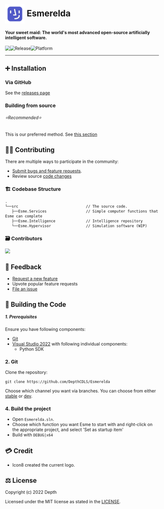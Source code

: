 # <img width="64" align="center" src="assets/logo.png" /> Esmerelda

#### Your sweet maid: The world's most advanced open-source artificially intelligent software.

<p align="center">
  <a title="Azure Pipeline" target="_blank" href="https://dev.azure.com/CodenameDepth/Esmerelda">
    <img align="left" src="https://dev.azure.com/CodenameDepth/Esmerelda/_apis/build/status/Build%20Pipeline%20(x64)?branchName=main">
  </a>
  <a title="GitHub Releases" target="_blank" href="https://github.com/DepthCDLS/Esmerelda/tree/stable">
    <img align="left" src="https://img.shields.io/github/v/release/DepthCDLS/Esmerelda?include_prereleases" alt="Release" />
  </a>
  <a title="Platform" target="_blank">
    <img align="left" src="https://img.shields.io/badge/Platform-Windows-red" alt="Platform" />
  </a>
</p>

<br/>

---

## ➕ Installation

### Via GitHub

See the [releases page](https://github.com/DepthCDLS/Esmerelda/releases)

### Building from source
###### ⭐Recommended⭐

This is our preferred method.
See [this section](#-building-the-code)

## 🧑‍💻 Contributing

There are multiple ways to participate in the community:

- [Submit bugs and feature requests](https://github.com/DepthCDLS/Esmerelda/issues/new/choose).
- Review source [code changes](https://github.com/DepthCDLS/Esmerelda/commits)

### 🏗️ Codebase Structure

```
.
└──src                               // The source code.
   ├──Esme.Services                  // Simple computer functions that Esme can complete
   ├──Esme.Intelligence              // Intelligence repository
   └──Esme.Hypervisor                // Simulation software (WIP)
```

### 🗃️ Contributors

<a href="https://github.com/DepthCDLS/Esmerelda/graphs/contributors">
  <img src="https://contrib.rocks/image?repo=DepthCDLS/Esmerelda" />
</a>

## 🦜 Feedback

- [Request a new feature](https://github.com/DepthCDLS/Esmerelda/pulls)
- Upvote popular feature requests
- [File an issue](https://github.com/DepthCDLS/Esmerelda/issues/new/choose)

## 🔨 Building the Code

##### 1. Prerequisites

Ensure you have following components:

- [Git](https://git-scm.com/)
- [Visual Studio 2022](https://visualstudio.microsoft.com/vs/) with following individual components:
  - Python SDK

### 2. Git

Clone the repository:

```git
git clone https://github.com/DepthCDLS/Esmerelda
```

Choose which channel you want via branches. You can choose from either [stable](https://github.com/DepthCDLS/Esmerelda/tree/stable) or [dev](https://github.com/DepthCDLS/Esmerelda/tree/dev).

### 4. Build the project

- Open `Esmerelda.sln`.
- Choose which function you want Esme to start with and right-click on the appropriate project, and select 'Set as startup item'
- Build with `DEBUG|x64`

## 💳 Credit

- Icon8 created the current logo.

## ⚖️ License

Copyright (c) 2022 Depth

Licensed under the MIT license as stated in the [LICENSE](LICENSE.md).
